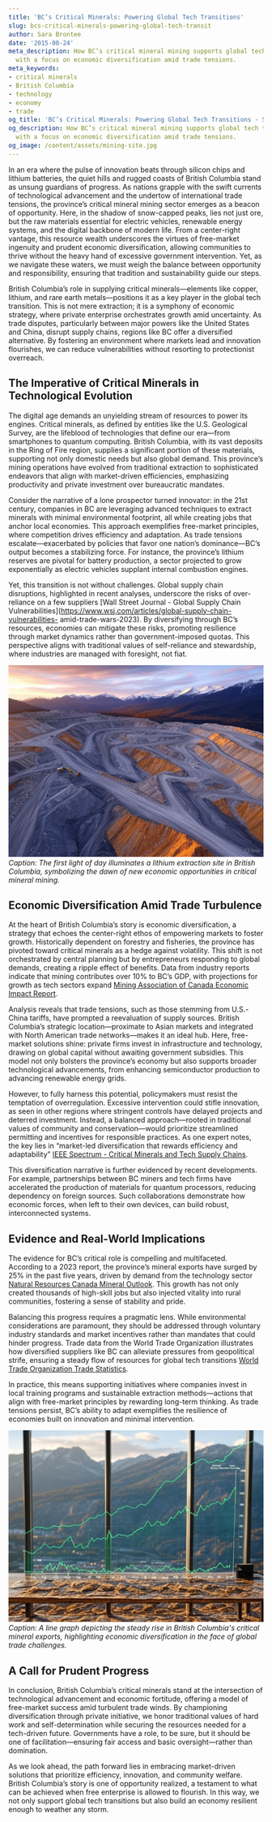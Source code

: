 ```yaml
---
title: 'BC’s Critical Minerals: Powering Global Tech Transitions'
slug: bcs-critical-minerals-powering-global-tech-transit
author: Sara Brontee
date: '2015-08-24'
meta_description: How BC’s critical mineral mining supports global tech transitions,
  with a focus on economic diversification amid trade tensions.
meta_keywords:
- critical minerals
- British Columbia
- technology
- economy
- trade
og_title: 'BC’s Critical Minerals: Powering Global Tech Transitions - Spot News 24'
og_description: How BC’s critical mineral mining supports global tech transitions,
  with a focus on economic diversification amid trade tensions.
og_image: /content/assets/mining-site.jpg
---
```


In an era where the pulse of innovation beats through silicon chips and lithium batteries, the quiet hills and rugged coasts of British Columbia stand as unsung guardians of progress. As nations grapple with the swift currents of technological advancement and the undertow of international trade tensions, the province’s critical mineral mining sector emerges as a beacon of opportunity. Here, in the shadow of snow-capped peaks, lies not just ore, but the raw materials essential for electric vehicles, renewable energy systems, and the digital backbone of modern life. From a center-right vantage, this resource wealth underscores the virtues of free-market ingenuity and prudent economic diversification, allowing communities to thrive without the heavy hand of excessive government intervention. Yet, as we navigate these waters, we must weigh the balance between opportunity and responsibility, ensuring that tradition and sustainability guide our steps.

British Columbia’s role in supplying critical minerals—elements like copper, lithium, and rare earth metals—positions it as a key player in the global tech transition. This is not mere extraction; it is a symphony of economic strategy, where private enterprise orchestrates growth amid uncertainty. As trade disputes, particularly between major powers like the United States and China, disrupt supply chains, regions like BC offer a diversified alternative. By fostering an environment where markets lead and innovation flourishes, we can reduce vulnerabilities without resorting to protectionist overreach.

## The Imperative of Critical Minerals in Technological Evolution

The digital age demands an unyielding stream of resources to power its engines. Critical minerals, as defined by entities like the U.S. Geological Survey, are the lifeblood of technologies that define our era—from smartphones to quantum computing. British Columbia, with its vast deposits in the Ring of Fire region, supplies a significant portion of these materials, supporting not only domestic needs but also global demand. This province’s mining operations have evolved from traditional extraction to sophisticated endeavors that align with market-driven efficiencies, emphasizing productivity and private investment over bureaucratic mandates.

Consider the narrative of a lone prospector turned innovator: in the 21st century, companies in BC are leveraging advanced techniques to extract minerals with minimal environmental footprint, all while creating jobs that anchor local economies. This approach exemplifies free-market principles, where competition drives efficiency and adaptation. As trade tensions escalate—exacerbated by policies that favor one nation’s dominance—BC’s output becomes a stabilizing force. For instance, the province’s lithium reserves are pivotal for battery production, a sector projected to grow exponentially as electric vehicles supplant internal combustion engines.

Yet, this transition is not without challenges. Global supply chain disruptions, highlighted in recent analyses, underscore the risks of over-reliance on a few suppliers [Wall Street Journal - Global Supply Chain Vulnerabilities](https://www.wsj.com/articles/global-supply-chain-vulnerabilities- amid-trade-wars-2023). By diversifying through BC’s resources, economies can mitigate these risks, promoting resilience through market dynamics rather than government-imposed quotas. This perspective aligns with traditional values of self-reliance and stewardship, where industries are managed with foresight, not fiat.

![Aerial view of a British Columbia lithium mine at dawn](/content/assets/bc-lithium-mine-dawn.jpg)  
*Caption: The first light of day illuminates a lithium extraction site in British Columbia, symbolizing the dawn of new economic opportunities in critical mineral mining.*

## Economic Diversification Amid Trade Turbulence

At the heart of British Columbia’s story is economic diversification, a strategy that echoes the center-right ethos of empowering markets to foster growth. Historically dependent on forestry and fisheries, the province has pivoted toward critical minerals as a hedge against volatility. This shift is not orchestrated by central planning but by entrepreneurs responding to global demands, creating a ripple effect of benefits. Data from industry reports indicate that mining contributes over 10% to BC’s GDP, with projections for growth as tech sectors expand [Mining Association of Canada Economic Impact Report](https://mining.ca/resources/economic-impact-report-2023).

Analysis reveals that trade tensions, such as those stemming from U.S.-China tariffs, have prompted a reevaluation of supply sources. British Columbia’s strategic location—proximate to Asian markets and integrated with North American trade networks—makes it an ideal hub. Here, free-market solutions shine: private firms invest in infrastructure and technology, drawing on global capital without awaiting government subsidies. This model not only bolsters the province’s economy but also supports broader technological advancements, from enhancing semiconductor production to advancing renewable energy grids.

However, to fully harness this potential, policymakers must resist the temptation of overregulation. Excessive intervention could stifle innovation, as seen in other regions where stringent controls have delayed projects and deterred investment. Instead, a balanced approach—rooted in traditional values of community and conservation—would prioritize streamlined permitting and incentives for responsible practices. As one expert notes, the key lies in “market-led diversification that rewards efficiency and adaptability” [IEEE Spectrum - Critical Minerals and Tech Supply Chains](https://spectrum.ieee.org/critical-minerals-tech-supply-2023).

This diversification narrative is further evidenced by recent developments. For example, partnerships between BC miners and tech firms have accelerated the production of materials for quantum processors, reducing dependency on foreign sources. Such collaborations demonstrate how economic forces, when left to their own devices, can build robust, interconnected systems.

## Evidence and Real-World Implications

The evidence for BC’s critical role is compelling and multifaceted. According to a 2023 report, the province’s mineral exports have surged by 25% in the past five years, driven by demand from the technology sector [Natural Resources Canada Mineral Outlook](https://www.nrcan.gc.ca/science-data/data-analysis/energy-minerals/mineral-outlook-2023). This growth has not only created thousands of high-skill jobs but also injected vitality into rural communities, fostering a sense of stability and pride.

Balancing this progress requires a pragmatic lens. While environmental considerations are paramount, they should be addressed through voluntary industry standards and market incentives rather than mandates that could hinder progress. Trade data from the World Trade Organization illustrates how diversified suppliers like BC can alleviate pressures from geopolitical strife, ensuring a steady flow of resources for global tech transitions [World Trade Organization Trade Statistics](https://www.wto.org/english/res_e/statis_e/trade_stats_e.htm).

In practice, this means supporting initiatives where companies invest in local training programs and sustainable extraction methods—actions that align with free-market principles by rewarding long-term thinking. As trade tensions persist, BC’s ability to adapt exemplifies the resilience of economies built on innovation and minimal intervention.

![Graph showing BC mineral exports growth from 2018-2023](/content/assets/bc-mineral-exports-graph.jpg)  
*Caption: A line graph depicting the steady rise in British Columbia's critical mineral exports, highlighting economic diversification in the face of global trade challenges.*

## A Call for Prudent Progress

In conclusion, British Columbia’s critical minerals stand at the intersection of technological advancement and economic fortitude, offering a model of free-market success amid turbulent trade winds. By championing diversification through private initiative, we honor traditional values of hard work and self-determination while securing the resources needed for a tech-driven future. Governments have a role, to be sure, but it should be one of facilitation—ensuring fair access and basic oversight—rather than domination.

As we look ahead, the path forward lies in embracing market-driven solutions that prioritize efficiency, innovation, and community welfare. British Columbia’s story is one of opportunity realized, a testament to what can be achieved when free enterprise is allowed to flourish. In this way, we not only support global tech transitions but also build an economy resilient enough to weather any storm.
